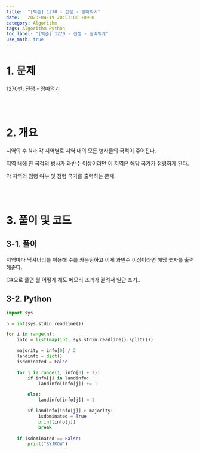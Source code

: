 ```yaml
---
title:  "[백준] 1270 - 전쟁 - 땅따먹기"
date:   2023-04-19 20:51:00 +0900
category: Algorithm
tags: Algorithm Python
toc_label: "[백준] 1270 - 전쟁 - 땅따먹기"
use_math: true
---
```


# 1. 문제
[1270번: 전쟁 - 땅따먹기](https://www.acmicpc.net/problem/1270)


<br/>
<br/>

# 2. 개요
지역의 수 N과 각 지역별로 지역 내의 모든 병사들의 국적이 주어진다.

지역 내에 한 국적의 병사가 과반수 이상이라면 이 지역은 해당 국가가 점령하게 된다.

각 지역의 점령 여부 및 점령 국가를 출력하는 문제.

<br/>
<br/>

# 3. 풀이 및 코드
## 3-1. 풀이
지역마다 딕셔너리를 이용해 수를 카운팅하고 이게 과반수 이상이라면 해당 숫자를 출력해준다.

C#으로 풀면 뭘 어떻게 해도 메모리 초과가 걸려서 일단 포기..

## 3-2. Python

```python
import sys

n = int(sys.stdin.readline())

for i in range(n):
    info = list(map(int, sys.stdin.readline().split()))

    majority = info[0] / 2
    landinfo = dict()
    isdominated = False

    for j in range(1, info[0] + 1):
        if info[j] in landinfo:
            landinfo[info[j]] += 1

        else:
            landinfo[info[j]] = 1

        if landinfo[info[j]] > majority:
            isdominated = True
            print(info[j])
            break
    
    if isdominated == False:
        print("SYJKGW")
```